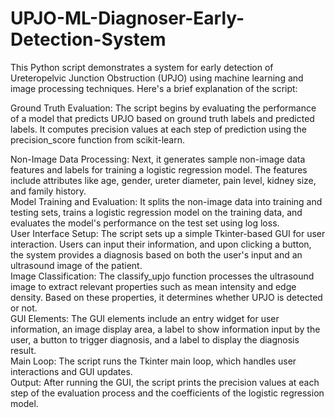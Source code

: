 # UPJO-ML-Diagnoser-Early-Detection-System
This Python script demonstrates a system for early detection of Ureteropelvic Junction Obstruction (UPJO) using machine learning and image processing techniques. Here's a brief explanation of the script: <br />

Ground Truth Evaluation: The script begins by evaluating the performance of a model that predicts UPJO based on ground truth labels and predicted labels. It computes precision values at each step of prediction using the precision_score function from scikit-learn. <br />

Non-Image Data Processing: Next, it generates sample non-image data features and labels for training a logistic regression model. The features include attributes like age, gender, ureter diameter, pain level, kidney size, and family history. <br />
Model Training and Evaluation: It splits the non-image data into training and testing sets, trains a logistic regression model on the training data, and evaluates the model's performance on the test set using log loss.<br />
User Interface Setup: The script sets up a simple Tkinter-based GUI for user interaction. Users can input their information, and upon clicking a button, the system provides a diagnosis based on both the user's input and an ultrasound image of the patient.<br />
Image Classification: The classify_upjo function processes the ultrasound image to extract relevant properties such as mean intensity and edge density. Based on these properties, it determines whether UPJO is detected or not.<br />
GUI Elements: The GUI elements include an entry widget for user information, an image display area, a label to show information input by the user, a button to trigger diagnosis, and a label to display the diagnosis result.<br />
Main Loop: The script runs the Tkinter main loop, which handles user interactions and GUI updates.<br />
Output: After running the GUI, the script prints the precision values at each step of the evaluation process and the coefficients of the logistic regression model.<br />
